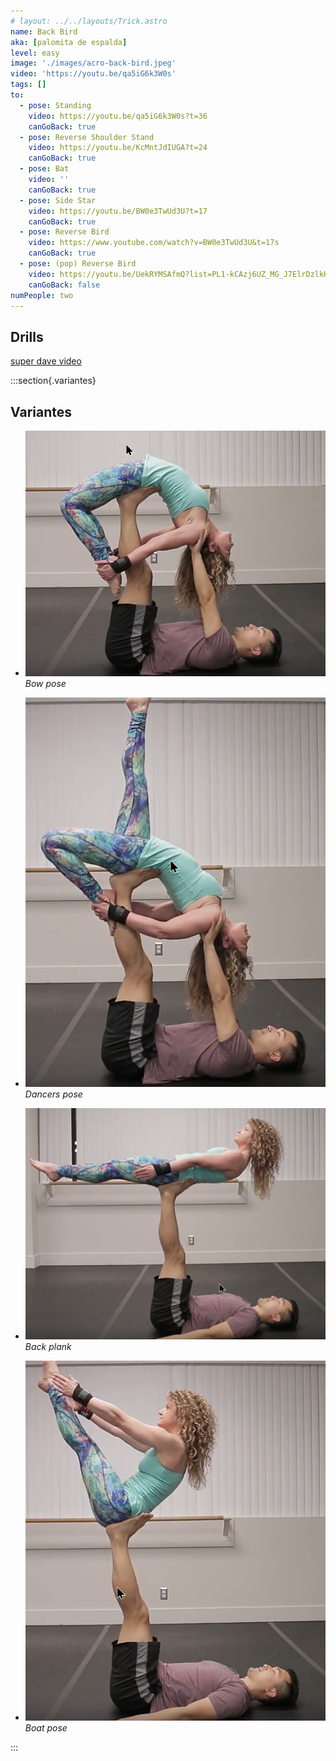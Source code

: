 ```yaml
---
# layout: ../../layouts/Trick.astro
name: Back Bird
aka: [palomita de espalda]
level: easy
image: './images/acro-back-bird.jpeg'
video: 'https://youtu.be/qa5iG6k3W0s'
tags: []
to:
  - pose: Standing
    video: https://youtu.be/qa5iG6k3W0s?t=36
    canGoBack: true
  - pose: Reverse Shoulder Stand
    video: https://youtu.be/KcMntJdIUGA?t=24
    canGoBack: true
  - pose: Bat
    video: ''
    canGoBack: true
  - pose: Side Star
    video: https://youtu.be/BW0e3TwUd3U?t=17
    canGoBack: true
  - pose: Reverse Bird
    video: https://www.youtube.com/watch?v=BW0e3TwUd3U&t=17s
    canGoBack: true
  - pose: (pop) Reverse Bird
    video: https://youtu.be/UekRYMSAfmQ?list=PL1-kCAzj6UZ_MG_J7ElrDzlkHbeFokjXJ&t=11
    canGoBack: false
numPeople: two
---
```


## Drills

[super dave video](https://www.youtube.com/watch?v=qa5iG6k3W0s)

:::section{.variantes}

## Variantes

- ![Bow Pose](./images/acro-back-bird-bow.png)
  _Bow pose_

- ![Dancers pose](./images/acro-back-bird-dancers.png)
  _Dancers pose_

- ![Back Plank](./images/acro-back-bird-back-plank.png)
  _Back plank_

- ![Boat Pose](./images/acro-back-bird-boat.png)
  _Boat pose_

:::
